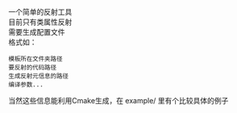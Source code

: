 一个简单的反射工具  
目前只有类属性反射     
需要生成配置文件   
格式如：    

```   
模板所在文件夹路径   
要反射的代码路径
生成反射元信息的路径
编译参数...
```   

当然这些信息能利用Cmake生成，在 example/ 里有个比较具体的例子